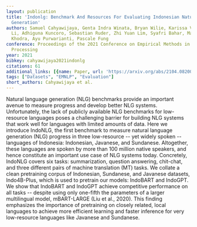 ```yaml
---
layout: publication
title: 'Indonlg: Benchmark And Resources For Evaluating Indonesian Natural Language
  Generation'
authors: Samuel Cahyawijaya, Genta Indra Winata, Bryan Wilie, Karissa Vincentio, Xiaohong
  Li, Adhiguna Kuncoro, Sebastian Ruder, Zhi Yuan Lim, Syafri Bahar, Masayu Leylia
  Khodra, Ayu Purwarianti, Pascale Fung
conference: Proceedings of the 2021 Conference on Empirical Methods in Natural Language
  Processing
year: 2021
bibkey: cahyawijaya2021indonlg
citations: 61
additional_links: [{name: Paper, url: 'https://arxiv.org/abs/2104.08200'}]
tags: ["Datasets", "EMNLP", "Evaluation"]
short_authors: Cahyawijaya et al.
---
```

Natural language generation (NLG) benchmarks provide an important avenue to
measure progress and develop better NLG systems. Unfortunately, the lack of
publicly available NLG benchmarks for low-resource languages poses a
challenging barrier for building NLG systems that work well for languages with
limited amounts of data. Here we introduce IndoNLG, the first benchmark to
measure natural language generation (NLG) progress in three low-resource -- yet
widely spoken -- languages of Indonesia: Indonesian, Javanese, and Sundanese.
Altogether, these languages are spoken by more than 100 million native
speakers, and hence constitute an important use case of NLG systems today.
Concretely, IndoNLG covers six tasks: summarization, question answering,
chit-chat, and three different pairs of machine translation (MT) tasks. We
collate a clean pretraining corpus of Indonesian, Sundanese, and Javanese
datasets, Indo4B-Plus, which is used to pretrain our models: IndoBART and
IndoGPT. We show that IndoBART and IndoGPT achieve competitive performance on
all tasks -- despite using only one-fifth the parameters of a larger
multilingual model, mBART-LARGE (Liu et al., 2020). This finding emphasizes the
importance of pretraining on closely related, local languages to achieve more
efficient learning and faster inference for very low-resource languages like
Javanese and Sundanese.